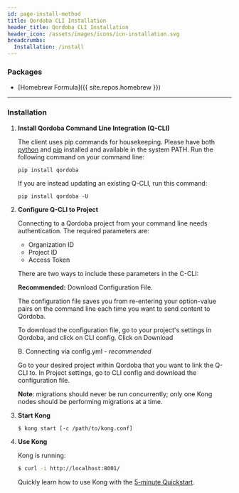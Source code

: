 ```yaml
---
id: page-install-method
title: Qordoba CLI Installation
header_title: Qordoba CLI Installation
header_icon: /assets/images/icons/icn-installation.svg
breadcrumbs:
  Installation: /install
---
```


### Packages

- [Homebrew Formula]({{ site.repos.homebrew }})

----

### Installation

1. **Install Qordoba Command Line Integration (Q-CLI)**

    The client uses pip commands for housekeeping. Please have both [python](https://www.python.org/) and [pip](https://pip.pypa.io/en/stable/installing/#) installed and available in the system PATH. Run the following command on your command line:

    ```
    pip install qordoba
    ```
    If you are instead updating an existing Q-CLI, run this command:

    ```
    pip install qordoba -U
    ```

2. **Configure Q-CLI to Project**

    Connecting to a Qordoba project from your command line needs authentication. The required parameters are: 
    - Organization ID
    - Project ID
    - Access Token

    There are two ways to include these parameters in the C-CLI:
    
    **Recommended:** Download Configuration File.

    The configuration file saves you from re-entering your option-value pairs on the command line each time you want to send content to Qordoba.
    
    To download the configuration file, go to your project's settings in Qordoba, and click on CLI config. Click on Download
        


    B.  Connecting via config.yml  - *recommended*





    Go to your desired project within Qordoba that you want to link the Q-CLI to.
    In Project settings, go to CLI config and download the configuration file.

    **Note**: migrations should never be run concurrently; only
    one Kong nodes should be performing migrations at a time.

3. **Start Kong**

    ```bash
    $ kong start [-c /path/to/kong.conf]
    ```

4. **Use Kong**

    Kong is running:

    ```bash
    $ curl -i http://localhost:8001/
    ```

    Quickly learn how to use Kong with the [5-minute Quickstart](/docs/latest/getting-started/quickstart).

[configuration]: /docs/{{site.data.kong_latest.release}}/configuration#database
